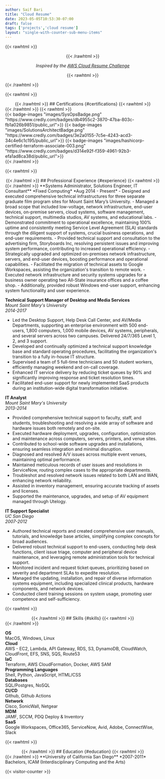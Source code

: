 ```yaml
---
author: Saif Bari
title: "Cloud Resume"
date: 2023-05-05T10:53:30-07:00
draft: false
tags: ['projects','cloud resume']
layout: "single-with-counter-sub-menu-items"
---
```

{{< rawhtml >}}
<div style="text-align: center;">
{{< /rawhtml >}}

*Inspired by the [AWS Cloud Resume Challenge](https://cloudresumechallenge.dev/docs/the-challenge/aws/)*

{{< rawhtml >}}
</div>
{{< /rawhtml >}}

{{< rawhtml >}}
<div style="text-align: center;">
{{< /rawhtml >}}
## Certifications {#certifications}
{{< rawhtml >}}
</div>
{{< /rawhtml >}}
{{< rawhtml >}}
<div style="display: flex; justify-content: space-around;">
{{< badge-images "images/SysOpsBadge.png" "https://www.credly.com/badges/db4955c2-3870-47ba-803c-fb1a026b9851/public_url">}}
{{< badge-images "images/SolutionsArchitectBadge.png" "https://www.credly.com/badges/3e2a0155-7c5e-4243-acd3-34c4e6c1c195/public_url">}}
{{< badge-images "images/hashicorp-certified-terraform-associate-003.png" "https://www.credly.com/badges/d314e92f-f359-4961-92b3-efa1ad8ca38d/public_url">}}
</div>
{{< /rawhtml >}}

{{< rawhtml >}}
<div style="text-align: center;">
{{< /rawhtml >}}
## Professional Experience {#experience}
{{< rawhtml >}}
</div>
{{< /rawhtml >}}
**Systems Administrator, Solutions Engineer, IT Consultant**  
*Fixed Computing*   
*Aug 2014 - Present*  
- Designed and executed comprehensive technical infrastructures for three separate graduate film program sites for Mount Saint Mary’s University.
  - Managed a broad scope that included low-voltage, network infrastructure, end-user devices, on-premise servers, cloud systems, software management, technical support, multimedia studios, AV systems, and educational labs.
  - Demonstrated commitment to operational excellence, maintaining 100% uptime and consistently meeting Service Level Agreement (SLA) standards through the diligent support of systems, crucial business operations, and end-user requirements.
- Provided technical support and consultation to the advertising firm, Storyboards Inc, resolving persistent issues and improving system performance, contributing to increased operational efficiency.
  - Strategically upgraded and optimized on-premises network infrastructure, servers, and end-user devices, boosting performance and operational capabilities.
  - Facilitated the migration of technical assets to Google Workspaces, assisting the organization's transition to remote work.
- Executed network infrastructure and security systems upgrades for a business owner operating two All-State insurance offices and a coffee shop.
  - Additionally, provided robust Windows end-user support, enhancing system functionality and user experience.

**Technical Support Manager of Desktop and Media Services**  
*Mount Saint Mary's University*  
*2014-2017*  
- Led the Desktop Support, Help Desk Call Center, and AV/Media Departments, supporting an enterprise environment with 500 end-users, 1,800 computers, 1,000 mobile devices, AV systems, peripherals, and several servers across two campuses. Delivered 24/7/365 Level 1, 2, and 3 support.
- Developed and continually optimized a technical support knowledge base and standard operating procedures, facilitating the organization's transition to a fully in-house IT structure.
- Supervised a team of 5 full-time technicians and 50 student workers, efficiently managing weekend and on-call coverage.
- Enhanced IT service delivery by reducing ticket queues by 90% and significantly improving response and ticket resolution times.
- Facilitated end-user support for newly implemented SaaS products during an institution-wide digital transformation initiative.

**IT Analyst**  
*Mount Saint Mary's University*  
*2013-2014*  
- Provided comprehensive technical support to faculty, staff, and students, troubleshooting and resolving a wide array of software and hardware issues both remotely and on-site.
- Executed hardware deployment, upgrades, configuration, optimization and maintenance across computers, servers, printers, and venue sites.
- Contributed to school-wide software upgrades and installations, ensuring seamless integration and minimal disruption.
- Diagnosed and resolved A/V issues across multiple event venues, maintaining optimal performance.
- Maintained meticulous records of user issues and resolutions in ServiceNow, routing complex cases to the appropriate departments.
- Troubleshot and resolved network issues related to both LAN and WAN, enhancing network reliability.
- Assisted in inventory management, ensuring accurate tracking of assets and licenses.
- Supported the maintenance, upgrades, and setup of AV equipment managed through Utelogy.

**IT Support Specialist**  
*UC San Diego*  
*2007-2012*
- Authored technical reports and created comprehensive user manuals, tutorials, and knowledge base articles, simplifying complex concepts for broad audiences.
- Delivered robust technical support to end-users, conducting help desk functions, client issue triage, computer and peripheral device maintenance, and leveraging remote administration tools for technical support.
- Monitored incident and request ticket queues, prioritizing based on severity and department SLAs to expedite resolution.
- Managed the updating, installation, and repair of diverse information systems equipment, including specialized clinical products, hardware components, and network devices.
- Conducted client training sessions on system usage, promoting user competence and self-sufficiency.

{{< rawhtml >}}
<div style="text-align: center;">
{{< /rawhtml >}}
## Skills {#skills}
{{< rawhtml >}}
</div>
{{< /rawhtml >}}

**OS**  
MacOS, Windows, Linux  
**Cloud**  
AWS - EC2, Lambda, API Gateway, RDS, S3, DynamoDB, CloudWatch, CloudFront, EFS, SNS, SQS, Route53  
**IaC**  
Terraform, AWS CloudFormation, Docker, AWS SAM  
**Programming Languages**  
Shell, Python, JavaScript, HTML/CSS  
**Databases**   
SQL/Postgres, NoSQL  
**CI/CD**   
Github, Github Actions  
**Network**  
Cisco, SonicWall, Netgear  
**MDM**  
JAMF, SCCM, PDQ Deploy & Inventory  
**SaaS**  
Google Workspaces, Office365, ServiceNow, Avid, Adobe, ConnectWise, Slack 


{{< rawhtml >}}
<div style="text-align: center;">
{{< /rawhtml >}}
## Education {#education}
{{< rawhtml >}}
</div>
{{< /rawhtml >}}
**University of California San Diego**   
*2007-2011*  
Bachelors, ICAM (Interdisciplinary Computing and the Arts)  

{{< visitor-counter >}}